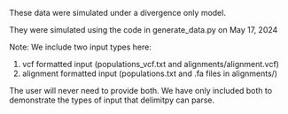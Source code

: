 These data were simulated under a divergence only model.

They were simulated using the code in generate_data.py on May 17, 2024

Note: We include two input types here:
1. vcf formatted input (populations_vcf.txt and alignments/alignment.vcf)
2. alignment formatted input (populations.txt and .fa files in alignments/)

The user will never need to provide both. We have only included both to demonstrate the types of input that delimitpy can parse.